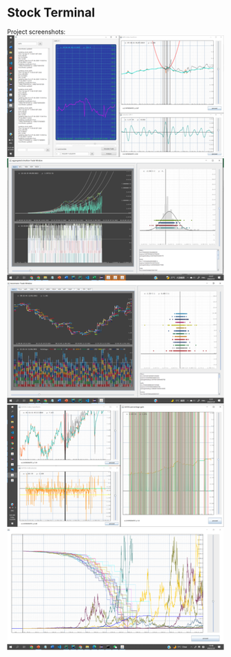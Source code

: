 # Stock Terminal
Project screenshots:
![imgs/2020-04-07 (18.png)](imgs/2020-04-07%20(18).png)
![imgs/2022-07-01%20(4).png](imgs/2022-07-01%20(4).png)
![imgs/2022-01-04%20(1).png](imgs/2022-01-04%20(1).png)
![imgs/2020-07-03%20(2).png](imgs/2020-07-03%20(2).png)
![imgs/2023-01-09%20(1).png](imgs/2023-01-09%20(1).png)
